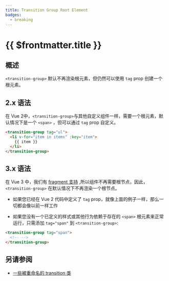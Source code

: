 ```yaml
---
title: Transition Group Root Element
badges:
  - breaking
---
```


<!-- TODO: translation -->

# {{ $frontmatter.title }} <MigrationBadges :badges="$frontmatter.badges" />


## 概述

`<transition-group>` 默认不再渲染根元素，但仍然可以使用 `tag` prop 创建一个根元素。

## 2.x 语法

在 Vue 2中，`<transition-group>`与其他自定义组件一样，需要一个根元素，默认情况下是一个 `<span>` ，但可以通过 `tag` prop 自定义。

```html
<transition-group tag="ul">
  <li v-for="item in items" :key="item">
    {{ item }}
  </li>
</transition-group>
```

## 3.x 语法

在 Vue 3 中，我们有 [fragment 支持](/guide/migration/fragments.html) ,所以组件不再需要根节点，因此， `<transition-group>` 在默认情况下不再渲染一个根节点。

- 如果您已经在 Vue 2 代码中定义了 `tag` prop，就像上面的例子一样，那么一切都会像以前一样工作

- 如果您没有一个已定义的样式或其他行为依赖于存在的 `<span>` 根元素来正常运行，只需添加 `tag="span"` 到 `<transition-group>`:

```html
<transition-group tag="span">
  <!-- -->
</transition-group>
```

## 另请参阅
- [一些被重命名的 transition 类](/guide/migration/transition.html)